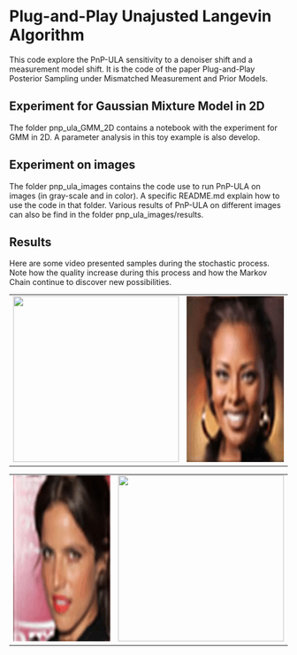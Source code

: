 # Plug-and-Play Unajusted Langevin Algorithm 

This code explore the PnP-ULA sensitivity to a denoiser shift and a measurement model shift. It is the code of the paper Plug-and-Play Posterior Sampling under Mismatched Measurement and Prior Models.

## Experiment for Gaussian Mixture Model in 2D

The folder pnp_ula_GMM_2D contains a notebook with the experiment for GMM in 2D. A parameter analysis in this toy example is also develop.

## Experiment on images

The folder pnp_ula_images contains the code use to run PnP-ULA on images (in gray-scale and in color). A specific README.md explain how to use the code in that folder. Various results of PnP-ULA on different images can also be find in the folder pnp_ula_images/results.

## Results

Here are some video presented samples during the stochastic process. Note how the quality increase during this process and how the Markov Chain continue to discover new possibilities.

<table>
  <tr>
    <td><img src="pnp_ula_images/results/result_gray/simpson_nb512/simpson_gif.gif" width="300" height="300" /></td>
    <td><img src="pnp_ula_images/results/result_rgb/woman02/woman_2_gif.gif" width="300" height="300" /></td>
  </tr>
</table>

<table>
  <tr>
    <td><img src="pnp_ula_images/results/result_rgb/woman03/woman_3_gif.gif" width="300" height="300" /></td>
    <td><img src="pnp_ula_images/results/result_rgb/castle/castle_gif.gif" width="300" height="300" /></td>
  </tr>
</table>

